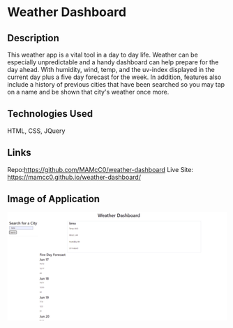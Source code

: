 # Weather Dashboard

## Description
This weather app is a vital tool in a day to day life. Weather can be especially
unpredictable and a handy dashboard can help prepare for the day ahead. With humidity,
wind, temp, and the uv-index displayed in the current day plus a five day forecast for the week. In addition, features also include a history of previous cities that have been
searched so you may tap on a name and be shown that city's weather once more.

## Technologies Used
HTML, CSS, JQuery

## Links
Repo:https://github.com/MAMcC0/weather-dashboard
Live Site: https://mamcc0.github.io/weather-dashboard/

## Image of Application
![application](./assets/Screenshot%20(23).png)
